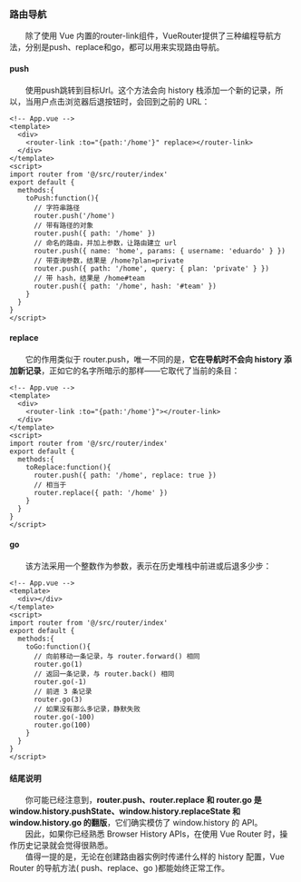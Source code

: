 ### 路由导航
&emsp;&emsp;除了使用 Vue 内置的router-link组件，VueRouter提供了三种编程导航方法，分别是push、replace和go，都可以用来实现路由导航。
#### push
&emsp;&emsp;使用push跳转到目标Url。这个方法会向 history 栈添加一个新的记录，所以，当用户点击浏览器后退按钮时，会回到之前的 URL：
```vue
<!-- App.vue -->
<template>
  <div>
    <router-link :to="{path:'/home'}" replace></router-link>
  </div>
</template>
<script>
import router from '@/src/router/index'
export default {
  methods:{
    toPush:function(){
      // 字符串路径
      router.push('/home')
      // 带有路径的对象
      router.push({ path: '/home' })
      // 命名的路由，并加上参数，让路由建立 url
      router.push({ name: 'home', params: { username: 'eduardo' } })
      // 带查询参数，结果是 /home?plan=private
      router.push({ path: '/home', query: { plan: 'private' } })
      // 带 hash，结果是 /home#team
      router.push({ path: '/home', hash: '#team' })
    }
  }
}
</script>
```
#### replace
&emsp;&emsp;它的作用类似于 router.push，唯一不同的是，**它在导航时不会向 history 添加新记录**，正如它的名字所暗示的那样——它取代了当前的条目：
```vue
<!-- App.vue -->
<template>
  <div>
    <router-link :to="{path:'/home'}"></router-link>
  </div>
</template>
<script>
import router from '@/src/router/index'
export default {
  methods:{
    toReplace:function(){
      router.push({ path: '/home', replace: true })
      // 相当于
      router.replace({ path: '/home' })
    }
  }
}
</script>
```
#### go
&emsp;&emsp;该方法采用一个整数作为参数，表示在历史堆栈中前进或后退多少步：
```vue
<!-- App.vue -->
<template>
  <div></div>
</template>
<script>
import router from '@/src/router/index'
export default {
  methods:{
    toGo:function(){
      // 向前移动一条记录，与 router.forward() 相同
      router.go(1)
      // 返回一条记录，与 router.back() 相同
      router.go(-1)
      // 前进 3 条记录
      router.go(3)
      // 如果没有那么多记录，静默失败
      router.go(-100)
      router.go(100)
    }
  }
}
</script>
```
#### 结尾说明
&emsp;&emsp;你可能已经注意到，**router.push、router.replace 和 router.go 是 window.history.pushState、window.history.replaceState 和 window.history.go 的翻版**，它们确实模仿了 window.history 的 API。<br/>
&emsp;&emsp;因此，如果你已经熟悉 Browser History APIs，在使用 Vue Router 时，操作历史记录就会觉得很熟悉。<br/>
&emsp;&emsp;值得一提的是，无论在创建路由器实例时传递什么样的 history 配置，Vue Router 的导航方法( push、replace、go )都能始终正常工作。